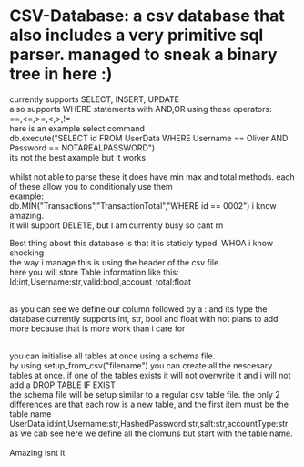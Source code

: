 # CSV-Database: a csv database that also includes a very primitive sql parser. managed to sneak a binary tree in here :)
currently supports SELECT, INSERT, UPDATE<br>
also supports WHERE statements with AND,OR using these operators:<br>
==,<=,>=,<,>,!=<br>
here is an example select command<br>
db.execute("SELECT id FROM UserData WHERE Username == Oliver AND Password == NOTAREALPASSWORD") <br>
its not the best axample but it works<br><br>
whilst not able to parse these it does have min max and total methods. each of these allow you to conditionaly use them<br>
example:<br>
db.MIN("Transactions","TransactionTotal","WHERE id == 0002")
i know amazing.<br>
it will support DELETE, but I am currently busy so cant rn<br>

Best thing about this database is that it is staticly typed. WHOA i know shocking<br>
the way i manage this is using the header of the csv file.<br>
here you will store Table information like this:<br>
Id:int,Username:str,valid:bool,account_total:float<br><br>

as you can see we define our column followed by a : and its type the database currently supports int, str, bool and float with not plans to add more because that is more work than i care for<br><br>

you can initialise all tables at once using a schema file.<br>
by using setup_from_csv("filename") you can create all the nescesary tables at once. if one of the tables exists it will not overwrite it and i will not add a DROP TABLE IF EXIST<br>
the schema file will be setup similar to a regular csv table file. the only 2 differences are that each row is a new table, and the first item must be the table name<br>
UserData,id:int,Username:str,HashedPassword:str,salt:str,accountType:str<br>
as we cab see here we define all the clomuns but start with the table name.<br><br>
Amazing isnt it
